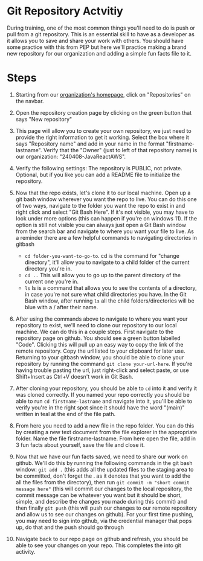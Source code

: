 # Git Repository Actvitiy

During training, one of the most common things you'll need to do is push or pull from a git repository. This is an essential skill to have as a developer as it allows you to save and share your work with others. You should have some practice with this from PEP but here we'll practice making a brand new repository for our organization and adding a simple fun facts file to it. 


# Steps

1. Starting from our [organization's homepage](https://github.com/240408-JavaReactAWS), click on "Repositories" on the navbar.

2. Open the repository creation page by clicking on the green button that says "New repository"

3. This page will allow you to create your own repository, we just need to provide the right information to get it working. Select the box where it says "Repository name" and add in your name in the format "firstname-lastname". Verify that the "Owner" (just to left of that repository name) is our organization: "240408-JavaReactAWS".

4. Verify the following settings: The repository is PUBLIC, not private. Optional, but if you like you can add a README file to initialize the repository. 

5. Now that the repo exists, let's clone it to our local machine. Open up a git bash window wherever you want the repo to live. You can do this one of two ways, navigate to the folder you want the repo to exist in and right click and select "Git Bash Here". If it's not visible, you may have to look under more options (this can happen if you're on windows 11). If the option is still not visible you can always just open a Git Bash window from the search bar and navigate to where you want your file to live. As a reminder there are a few helpful commands to navigating directories in gitbash

    - `cd folder-you-want-to-go-to`. cd is the command for "change directory", it'll allow you to navigate to a child folder of the current directory you're in.
    - `cd ..` This will allow you to go up to the parent directory of the current one you're in.
    - `ls` ls is a command that allows you to see the contents of a directory, in case you're not sure what child directories you have. In the Git Bash window, after running `ls` all the child folders/directories will be blue with a / after their name.

6. After using the commands above to navigate to where you want your repository to exist, we'll need to clone our repository to our local machine. We can do this in a couple steps. First navigate to the repository page on github. You should see a green button labelled "Code". Clicking this will pull up an easy way to copy the link of the remote repository. Copy the url listed to your clipboard for later use. Returning to your gitbash window, you should be able to clone your repository by running the command `git clone your-url-here`. If you're having trouble pasting the url, just right-click and select paste, or use Shift+Insert as Ctrl+V doesn't work in Git Bash.

7. After cloning your repository, you should be able to `cd` into it and verify it was cloned correctly. If you named your repo correctly you should be able to run `cd firstname-lastname` and navigate into it, you'll be able to verify you're in the right spot since it should have the word "(main)" written in teal at the end of the file path.

8. From here you need to add a new file in the repo folder. You can do this by creating a new text document from the file explorer in the appropriate folder. Name the file firstname-lastname. From here open the file, add in 3 fun facts about yourself, save the file and close it.

9. Now that we have our fun facts saved, we need to share our work on github. We'll do this by running the following commands in the git bash window: `git add .` (this adds all the updated files to the staging area to be committed, don't forget the . as it denotes that you want to add the all the files from the directory), then run `git commit -m "short commit message here"` (this will commit our changes to the local repository, the commit message can be whatever you want but it should be short, simple, and describe the changes you made during this commit) and then finally `git push` (this will push our changes to our remote repository and allow us to see our changes on github). For your first time pushing, you may need to sign into github, via the credential manager that pops up, do that and the push should go through

10. Navigate back to our repo page on github and refresh, you should be able to see your changes on your repo. This completes the into git activity.